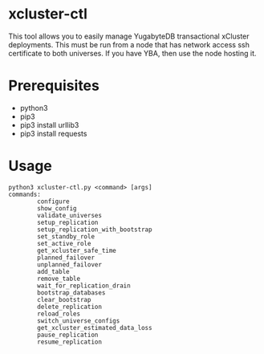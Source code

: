 # xcluster-ctl

This tool allows you to easily manage YugabyteDB transactional xCluster deployments.
This must be run from a node that has network access ssh certificate to both universes. If you have YBA, then use the node hosting it.


# Prerequisites
- python3
- pip3
- pip3 install urllib3
- pip3 install requests


# Usage
```
python3 xcluster-ctl.py <command> [args]
commands: 
        configure
        show_config
        validate_universes
        setup_replication
        setup_replication_with_bootstrap
        set_standby_role
        set_active_role
        get_xcluster_safe_time
        planned_failover
        unplanned_failover
        add_table
        remove_table
        wait_for_replication_drain
        bootstrap_databases
        clear_bootstrap
        delete_replication
        reload_roles
        switch_universe_configs
        get_xcluster_estimated_data_loss
        pause_replication
        resume_replication
```
